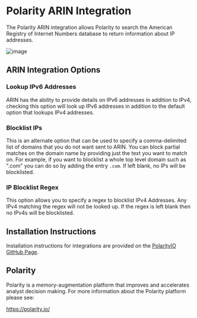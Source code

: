 # Polarity ARIN Integration

The Polarity ARIN integration allows Polarity to search the American Registry of Internet Numbers database to return information about IP addresses.

![image](https://user-images.githubusercontent.com/306319/40402537-4a7ac84c-5e1a-11e8-8aab-2c408078773d.png)


## ARIN Integration Options

### Lookup IPv6 Addresses

ARIN has the ability to provide details on IPv6 addresses in addition to IPv4, checking this option will look up IPv6 addresses in addition to the default option that lookups IPv4 addresses.

### Blocklist IPs

This is an alternate option that can be used to specify a comma-delimited list of domains that you do not want sent to ARIN.  You can block partial matches on the domain name by providing just the text you want to match on.  For example, if you want to blocklist a whole top level domain such as ".com" you can do so by adding the entry `.com`.  If left blank, no IPs will be blocklisted.

### IP Blocklist Regex

This option allows you to specify a regex to blocklist IPv4 Addresses.  Any IPv4 matching the regex will not be looked up.  If the regex is left blank then no IPv4s will be blocklisted.

## Installation Instructions

Installation instructions for integrations are provided on the [PolarityIO GitHub Page](https://polarityio.github.io/).

## Polarity

Polarity is a memory-augmentation platform that improves and accelerates analyst decision making.  For more information about the Polarity platform please see:

https://polarity.io/
